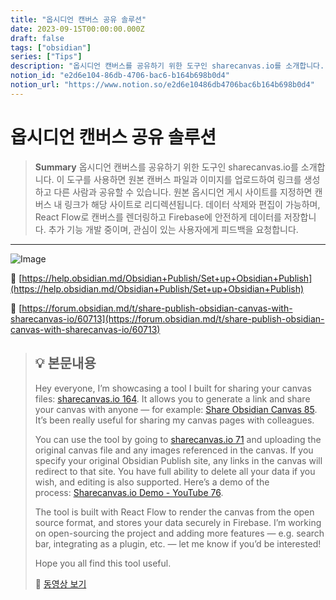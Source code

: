 ```yaml
---
title: "옵시디언 캔버스 공유 솔루션"
date: 2023-09-15T00:00:00.000Z
draft: false
tags: ["obsidian"]
series: ["Tips"]
description: "옵시디언 캔버스를 공유하기 위한 도구인 sharecanvas.io를 소개합니다. 이 도구를 사용하면 원본 캔버스 파일과 이미지를 업로드하여 링크를 생성하고 다른 사람과 공유할 수 있습니다. 원본 옵시디언 게시 사이트를 지정하면 캔버스 내 링크가 해당 사이트로 리디렉션됩니다. 데이터 삭제와 편집이 가능하며, React Flow로 캔버스를 렌더링하고 Firebase에 안전하게 데이터를 저장합니다. 추가 기능 개발 중이며, 관심이 있는 사용자에게 피드백을 요청합니다."
notion_id: "e2d6e104-86db-4706-bac6-b164b698b0d4"
notion_url: "https://www.notion.so/e2d6e10486db4706bac6b164b698b0d4"
---
```


# 옵시디언 캔버스 공유 솔루션

> **Summary**
> 옵시디언 캔버스를 공유하기 위한 도구인 sharecanvas.io를 소개합니다. 이 도구를 사용하면 원본 캔버스 파일과 이미지를 업로드하여 링크를 생성하고 다른 사람과 공유할 수 있습니다. 원본 옵시디언 게시 사이트를 지정하면 캔버스 내 링크가 해당 사이트로 리디렉션됩니다. 데이터 삭제와 편집이 가능하며, React Flow로 캔버스를 렌더링하고 Firebase에 안전하게 데이터를 저장합니다. 추가 기능 개발 중이며, 관심이 있는 사용자에게 피드백을 요청합니다.

---


![Image](https://obsidian.md/images/2023-06-logo.png)

🔗 [https://help.obsidian.md/Obsidian+Publish/Set+up+Obsidian+Publish](https://help.obsidian.md/Obsidian+Publish/Set+up+Obsidian+Publish)


🔗 [https://forum.obsidian.md/t/share-publish-obsidian-canvas-with-sharecanvas-io/60713](https://forum.obsidian.md/t/share-publish-obsidian-canvas-with-sharecanvas-io/60713)

> 💡 **본문내용**
> ---
>
> Hey everyone, I’m showcasing a tool I built for sharing your canvas files: [sharecanvas.io 164](https://sharecanvas.io/). It allows you to generate a link and share your canvas with anyone — for example: [Share Obsidian Canvas 85](https://www.sharecanvas.io/p/needfinding). It’s been really useful for sharing my canvas pages with colleagues.
>
> You can use the tool by going to [sharecanvas.io 71](http://sharecanvas.io/) and uploading the original canvas file and any images referenced in the canvas. If you specify your original Obsidian Publish site, any links in the canvas will redirect to that site. You have full ability to delete all your data if you wish, and editing is also supported. Here’s a demo of the process: [Sharecanvas.io Demo - YouTube 76](https://www.youtube.com/watch?v=E14hOUe4APY).
>
> The tool is built with React Flow to render the canvas from the open source format, and stores your data securely in Firebase. I’m working on open-sourcing the project and adding more features — e.g. search bar, integrating as a plugin, etc. — let me know if you’d be interested!
>
> Hope you all find this tool useful.
>
> 🎥 [동영상 보기](https://www.youtube.com/watch?v=E14hOUe4APY)
>
>

